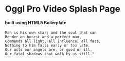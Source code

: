 # Oggl Pro Video Splash Page

#### built using HTML5 Boilerplate

    Man is his own star; and the soul that can
    Render an honest and a perfect man,
    Commands all light, all influence, all fate;
    Nothing to him falls early or too late.
    Our acts our angels are, or good or ill,
    Our fatal shadows that walk by us still."

